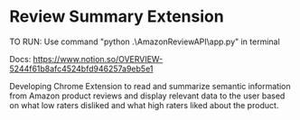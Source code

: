 # Review Summary Extension

TO RUN:
Use command "python .\AmazonReviewAPI\app.py" in terminal



Docs: https://www.notion.so/OVERVIEW-5244f61b8afc4524bfd946257a9eb5e1




Developing Chrome Extension to read and summarize semantic information from Amazon product reviews and display relevant data to the user based on what low raters disliked and what high raters liked about the product.
